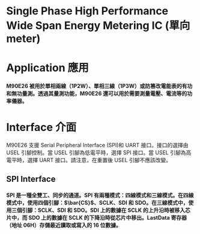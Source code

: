 # Single Phase High Performance Wide Span Energy Metering IC (單向 meter)

# Application 應用

#### M90E26 被用於單相兩線（1P2W）、單相三線（1P3W）或防篡改電能表的有功和無功量測。透過其量測功能，M90E26 還可以用於需要測量電壓、電流等的功率儀器。

# Interface 介面

M90E26 支援 Serial Peripheral Interface (SPI)和 UART 接口。接口的選擇由 USEL 引腳控制。當 USEL 引腳為低電平時，選擇 SPI 接口。當 USEL 引腳為高電平時，選擇 UART 接口。請注意，在重置後 USEL 引腳不應該改變。

## SPI Interface

#### SPI 是一種全雙工、同步的通道。SPI 有兩種模式：四線模式和三線模式。在四線模式中，使用四個引腳：$\bar{CS}$、SCLK、SDI 和 SDO。在三線模式中，使用三個引腳：SCLK、SDI 和 SDO。SDI 上的數據在 SCLK 的上升沿時被移入芯片中，而 SDO 上的數據在 SCLK 的下降沿時從芯片中移出。LastData 寄存器（地址 06H）存儲最近讀取或寫入的 16 位數據。
